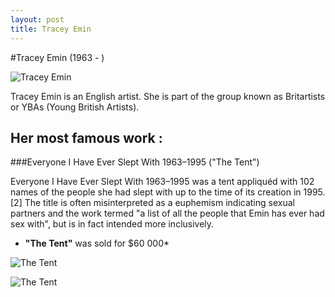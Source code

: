 ```yaml
---
layout: post
title: Tracey Emin
---
```

#Tracey Emin (1963 -  )

![Tracey Emin](http://i.guim.co.uk/static/w-620/h--/q-95/sys-images/Guardian/Pix/pictures/2014/8/12/1407836038334/Tracey-Emin-011.jpg)

Tracey Emin is an English artist. She is part of the group known as Britartists or YBAs (Young British Artists).

## Her most famous work :

###Everyone I Have Ever Slept With 1963–1995 ("The Tent")

Everyone I Have Ever Slept With 1963–1995 was a tent appliquéd with 102 names of the people she had slept with up to the time of its creation in 1995.[2] The title is often misinterpreted as a euphemism indicating sexual partners and the work termed "a list of all the people that Emin has ever had sex with", but is in fact intended more inclusively.

* **"The Tent"** was sold for $60 000*

![The Tent](https://joshagraphic.files.wordpress.com/2012/03/screen-shot-2012-03-27-at-10-12-53.png)

![The Tent](http://upload.wikimedia.org/wikipedia/en/b/b9/Emin-Tent-Exterior.jpg)
